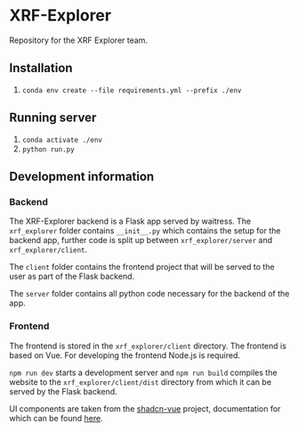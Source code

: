 # XRF-Explorer

Repository for the XRF Explorer team.

## Installation

1. `conda env create --file requirements.yml --prefix ./env`

## Running server

1. `conda activate ./env`
2. `python run.py`

## Development information

### Backend

The XRF-Explorer backend is a Flask app served by waitress. The `xrf_explorer` folder contains `__init__.py` which contains the setup for the backend app, further code is split up between `xrf_explorer/server` and `xrf_explorer/client`.

The `client` folder contains the frontend project that will be served to the user as part of the Flask backend.

The `server` folder contains all python code necessary for the backend of the app.

### Frontend

The frontend is stored in the `xrf_explorer/client` directory. The frontend is based on Vue. For developing the frontend Node.js is required.

`npm run dev` starts a development server and `npm run build` compiles the website to the `xrf_explorer/client/dist` directory from which it can be served by the Flask backend.

UI components are taken from the [shadcn-vue](https://www.shadcn-vue.com) project, documentation for which can be found [here](https://www.shadcn-vue.com/docs).
